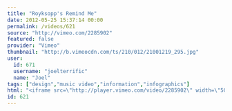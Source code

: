 ```yaml
---
title: "Royksopp's Remind Me"
date: 2012-05-25 15:37:14 00:00
permalink: /videos/621
source: "http://vimeo.com/2285902"
featured: false
provider: "Vimeo"
thumbnail: "http://b.vimeocdn.com/ts/210/012/21001219_295.jpg"
user:
  id: 671
  username: "joelterrific"
  name: "Joel"
tags: ["design","music video","information","infographics"]
html: "<iframe src=\"http://player.vimeo.com/video/2285902\" width=\"504\" height=\"412\" frameborder=\"0\" webkitallowfullscreen mozallowfullscreen allowfullscreen></iframe>"
id: 621
---
```


